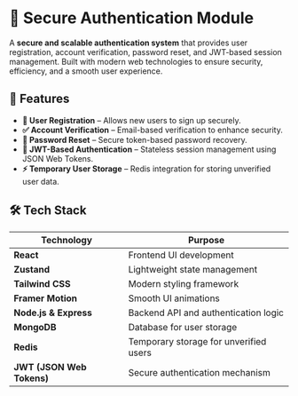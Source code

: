 # 🔐 Secure Authentication Module  

A **secure and scalable authentication system** that provides user registration, account verification, password reset, and JWT-based session management. Built with modern web technologies to ensure security, efficiency, and a smooth user experience.  

## 🚀 Features  
- **📝 User Registration** – Allows new users to sign up securely.  
- **✅ Account Verification** – Email-based verification to enhance security.  
- **🔑 Password Reset** – Secure token-based password recovery.  
- **🔐 JWT-Based Authentication** – Stateless session management using JSON Web Tokens.  
- **⚡ Temporary User Storage** – Redis integration for storing unverified user data.  

## 🛠 Tech Stack  
| Technology  | Purpose |
|-------------|---------|
| **React** | Frontend UI development |
| **Zustand** | Lightweight state management |
| **Tailwind CSS** | Modern styling framework |
| **Framer Motion** | Smooth UI animations |
| **Node.js & Express** | Backend API and authentication logic |
| **MongoDB** | Database for user storage |
| **Redis** | Temporary storage for unverified users |
| **JWT (JSON Web Tokens)** | Secure authentication mechanism |
